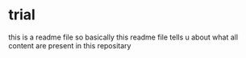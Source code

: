# trial

this is a readme file
so basically this readme file tells u about what all content are present in this repositary

